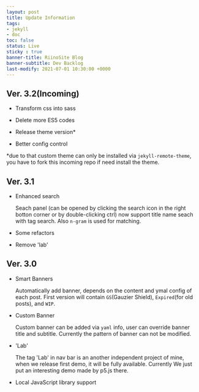 ```yaml
---
layout: post
title: Update Information
tags: 
- jekyll 
- doc
toc: false
status: Live
sticky : true
banner-title: RiinoSite Blog
banner-subtitle: Dev Backlog
last-modify: 2021-07-01 10:30:00 +0000
---
```


## Ver. 3.2(Incoming)

- Transform css into sass

- Delete more ES5 codes

- Release theme version*

- Better config control

*due to that custom theme can only be installed via `jekyll-remote-theme`, you have to fork this incoming repo if need install the theme.


## Ver. 3.1

-  Enhanced search 
   
   Seach panel (can be opened by clicking the search icon in the right botton corner or by double-clicking ctrl) now support title name seach with tag search. Also `n-gram` is used for matching.

-  Some refactors

-  Remove 'lab'

## Ver. 3.0

-  Smart Banners

    Automatically add banner, depends on the content and ymal config of each post. First version will contain `GS`(Gauzier Shield), `Expired`(for old posts), and `WIP`.

-  Custom Banner

    Custom banner can be added via `yaml` info, user can override banner title and subtitle. Currently the pattern of banner can not be modified.

-  'Lab'

    The tag 'Lab' in nav bar is an another independent project of mine, when we release first demo, it will be fully available. Currently We just put an interesting demo made by p5.js there.

-  Local JavaScript library support
